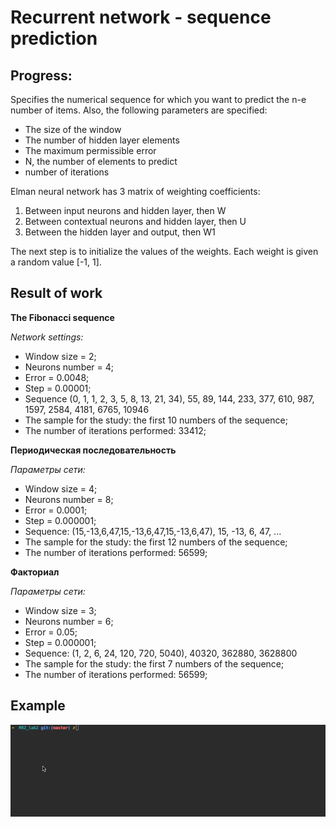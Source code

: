Recurrent network - sequence prediction
============
Progress:
------

Specifies the numerical sequence for which you want to predict the n-e number of items. Also, the following parameters are specified:
- The size of the window
- The number of hidden layer elements
- The maximum permissible error
- N, the number of elements to predict
- number of iterations

Elman neural network has 3 matrix of weighting coefficients:
1. Between input neurons and hidden layer, then W
2. Between contextual neurons and hidden layer, then U
3. Between the hidden layer and output, then W1 

The next step is to initialize the values ​​of the weights. Each weight is given a random value [-1, 1].
 
Result of work
-------
**The Fibonacci sequence**

_Network settings:_
 - Window size = 2;
 - Neurons number = 4;
 - Error = 0.0048;
 - Step = 0.00001;
 - Sequence (0, 1, 1, 2, 3, 5, 8, 13, 21, 34), 55, 89, 144, 233, 377, 610, 987, 1597, 2584, 4181, 6765, 10946
 - The sample for the study: the first 10 numbers of the sequence;
 - The number of iterations performed: 33412;


**Периодическая последовательность**

_Параметры сети:_ 
 - Window size = 4; 
 - Neurons number = 8; 
 - Error = 0.0001; 
 - Step = 0.000001; 
 - Sequence: (15,-13,6,47,15,-13,6,47,15,-13,6,47), 15, -13, 6, 47, ... 
 - The sample for the study: the first 12 numbers of the sequence;
 - The number of iterations performed: 56599;

**Факториал**	

_Параметры сети:_ 
 - Window size = 3; 
 - Neurons number = 6; 
 - Error = 0.05; 
 - Step = 0.000001;
 - Sequence: (1, 2, 6, 24, 120, 720, 5040), 40320, 362880, 3628800
 - The sample for the study: the first 7 numbers of the sequence;
 - The number of iterations performed: 56599;


Example
-------------
![demo](example.gif)

